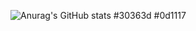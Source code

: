 ![Anurag's GitHub stats](https://github-readme-stats.vercel.app/api?username=Alexey178&show_icons=true&&hide_border=true&count_private=true&theme=merko&bg_color=30363d)
#30363d
#0d1117
